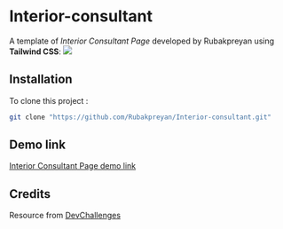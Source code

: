 # Interior-consultant

A template of *Interior Consultant Page* developed by Rubakpreyan using **Tailwind CSS**:
![](https://firebasestorage.googleapis.com/v0/b/devchallenges-1234.appspot.com/o/challengesDesigns%2FinteriorConsultantThumbnail.png?alt=media&token=fb5f8229-8eb9-4d70-b0d4-fbd2829a0cf0) 
## Installation

To clone this project :

```bash
git clone "https://github.com/Rubakpreyan/Interior-consultant.git"
```

## Demo link
[Interior Consultant Page demo link]()

## Credits
Resource from [DevChallenges](https://devchallenges.io/)